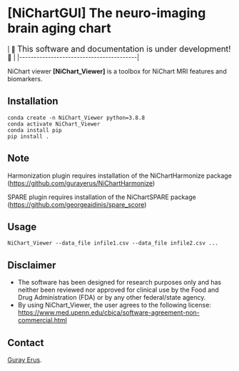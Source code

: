 # [NiChartGUI] The neuro-imaging brain aging chart

| :construction:
  <font size="+1">This software and documentation is under development!
  </font> 
  :construction: |
|-----------------------------------------|

NiChart viewer **[NiChart_Viewer]** is a toolbox for NiChart MRI features and biomarkers.

## Installation

```shell
conda create -n NiChart_Viewer python=3.8.8  
conda activate NiChart_Viewer
conda install pip
pip install .
```

## Note

Harmonization plugin requires installation of the NiChartHarmonize package (https://github.com/gurayerus/NiChartHarmonize)

SPARE plugin requires installation of the NiChartSPARE package (https://github.com/georgeaidinis/spare_score)


## Usage

```shell
NiChart_Viewer --data_file infile1.csv --data_file infile2.csv ...
```

## Disclaimer
- The software has been designed for research purposes only and has neither been reviewed nor approved for clinical use by the Food and Drug Administration (FDA) or by any other federal/state agency.
- By using NiChart_Viewer, the user agrees to the following license: https://www.med.upenn.edu/cbica/software-agreement-non-commercial.html

## Contact
<a href="mailto:guray.erus@pennmedicine.upenn.edu">Guray Erus</a>.
